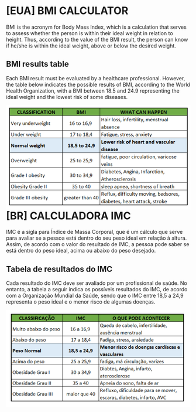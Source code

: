 # [EUA] BMI CALCULATOR
BMI is the acronym for Body Mass Index, which is a calculation that serves to assess whether the person is within their ideal weight in relation to height. Thus, according to the value of the BMI result, the person can know if he/she is within the ideal weight, above or below the desired weight.

## BMI results table

Each BMI result must be evaluated by a healthcare professional. However, the table below indicates the possible results of BMI, according to the World Health Organization, with a BMI between 18.5 and 24.9 representing the ideal weight and the lowest risk of some diseases.

<img align="right" src="https://github.com/mikaelsbernes/BMI_Calculator-/blob/main/BMI.PNG" widht="150"/>

# [BR] CALCULADORA IMC

IMC é a sigla para Índice de Massa Corporal, que é um cálculo que serve para avaliar se a pessoa está dentro do seu peso ideal em relação à altura. Assim, de acordo com o valor do resultado de IMC, a pessoa pode saber se está dentro do peso ideal, acima ou abaixo do peso desejado.

## Tabela de resultados do IMC

Cada resultado do IMC deve ser avaliado por um profissional de saúde. No entanto, a tabela a seguir indica os possíveis resultados do IMC, de acordo com a Organização Mundial da Saúde, sendo que o IMC entre 18,5 a 24,9 representa o peso ideal e o menor risco de algumas doenças.

<img align="right" src="https://github.com/mikaelsbernes/BMI_Calculator-/blob/main/IMC.PNG" widht="150"/>
